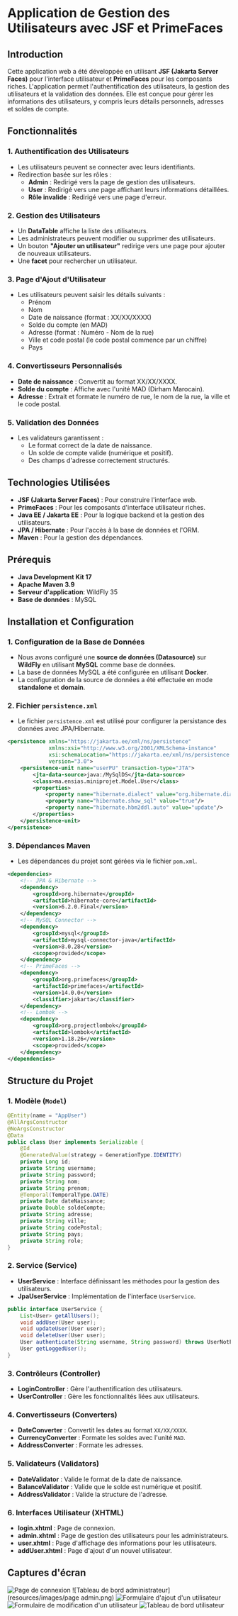 # Application de Gestion des Utilisateurs avec JSF et PrimeFaces

## Introduction
Cette application web a été développée en utilisant **JSF (Jakarta Server Faces)** pour l'interface utilisateur et **PrimeFaces** pour les composants riches. L'application permet l'authentification des utilisateurs, la gestion des utilisateurs et la validation des données. Elle est conçue pour gérer les informations des utilisateurs, y compris leurs détails personnels, adresses et soldes de compte.

## Fonctionnalités

### 1. Authentification des Utilisateurs
- Les utilisateurs peuvent se connecter avec leurs identifiants.
- Redirection basée sur les rôles :
  - **Admin** : Redirigé vers la page de gestion des utilisateurs.
  - **User** : Redirigé vers une page affichant leurs informations détaillées.
  - **Rôle invalide** : Redirigé vers une page d'erreur.

### 2. Gestion des Utilisateurs
- Un **DataTable** affiche la liste des utilisateurs.
- Les administrateurs peuvent modifier ou supprimer des utilisateurs.
- Un bouton **"Ajouter un utilisateur"** redirige vers une page pour ajouter de nouveaux utilisateurs.
- Une **facet** pour rechercher un utilisateur.

### 3. Page d'Ajout d'Utilisateur
- Les utilisateurs peuvent saisir les détails suivants :
  - Prénom
  - Nom
  - Date de naissance (format : XX/XX/XXXX)
  - Solde du compte (en MAD)
  - Adresse (format : Numéro - Nom de la rue)
  - Ville et code postal (le code postal commence par un chiffre)
  - Pays

### 4. Convertisseurs Personnalisés
- **Date de naissance** : Convertit au format XX/XX/XXXX.
- **Solde du compte** : Affiche avec l'unité MAD (Dirham Marocain).
- **Adresse** : Extrait et formate le numéro de rue, le nom de la rue, la ville et le code postal.

### 5. Validation des Données
- Les validateurs garantissent :
  - Le format correct de la date de naissance.
  - Un solde de compte valide (numérique et positif).
  - Des champs d'adresse correctement structurés.

## Technologies Utilisées
- **JSF (Jakarta Server Faces)** : Pour construire l'interface web.
- **PrimeFaces** : Pour les composants d'interface utilisateur riches.
- **Java EE / Jakarta EE** : Pour la logique backend et la gestion des utilisateurs.
- **JPA / Hibernate** : Pour l'accès à la base de données et l'ORM.
- **Maven** : Pour la gestion des dépendances.

## Prérequis
- **Java Development Kit 17**
- **Apache Maven 3.9**
- **Serveur d'application**: WildFly 35
- **Base de données** : MySQL

## Installation et Configuration

### 1. Configuration de la Base de Données
- Nous avons configuré une **source de données (Datasource)** sur **WildFly** en utilisant **MySQL** comme base de données.
- La base de données MySQL a été configurée en utilisant **Docker**.
- La configuration de la source de données a été effectuée en mode **standalone** et **domain**.

### 2. Fichier `persistence.xml`
- Le fichier `persistence.xml` est utilisé pour configurer la persistance des données avec JPA/Hibernate.

```xml
<persistence xmlns="https://jakarta.ee/xml/ns/persistence"
             xmlns:xsi="http://www.w3.org/2001/XMLSchema-instance"
             xsi:schemaLocation="https://jakarta.ee/xml/ns/persistence https://jakarta.ee/xml/ns/persistence/persistence_3_0.xsd"
             version="3.0">
    <persistence-unit name="userPU" transaction-type="JTA">
        <jta-data-source>java:/MySqlDS</jta-data-source>
        <class>ma.ensias.miniprojet.Model.User</class>
        <properties>
            <property name="hibernate.dialect" value="org.hibernate.dialect.MySQLDialect"/>
            <property name="hibernate.show_sql" value="true"/>
            <property name="hibernate.hbm2ddl.auto" value="update"/>
        </properties>
    </persistence-unit>
</persistence>
```

### 3. Dépendances Maven
- Les dépendances du projet sont gérées via le fichier `pom.xml`.

```xml
<dependencies>
    <!-- JPA & Hibernate -->
    <dependency>
        <groupId>org.hibernate</groupId>
        <artifactId>hibernate-core</artifactId>
        <version>6.2.0.Final</version>
    </dependency>
    <!-- MySQL Connector -->
    <dependency>
        <groupId>mysql</groupId>
        <artifactId>mysql-connector-java</artifactId>
        <version>8.0.28</version>
        <scope>provided</scope>
    </dependency>
    <!-- PrimeFaces -->
    <dependency>
        <groupId>org.primefaces</groupId>
        <artifactId>primefaces</artifactId>
        <version>14.0.0</version>
        <classifier>jakarta</classifier>
    </dependency>
    <!-- Lombok -->
    <dependency>
        <groupId>org.projectlombok</groupId>
        <artifactId>lombok</artifactId>
        <version>1.18.26</version>
        <scope>provided</scope>
    </dependency>
</dependencies>
```

## Structure du Projet

### 1. Modèle (`Model`)
```java
@Entity(name = "AppUser")
@AllArgsConstructor
@NoArgsConstructor
@Data
public class User implements Serializable {
    @Id
    @GeneratedValue(strategy = GenerationType.IDENTITY)
    private Long id;
    private String username;
    private String password;
    private String nom;
    private String prenom;
    @Temporal(TemporalType.DATE)
    private Date dateNaissance;
    private Double soldeCompte;
    private String adresse;
    private String ville;
    private String codePostal;
    private String pays;
    private String role;
}
```
### 2. Service (Service)
- **UserService** : Interface définissant les méthodes pour la gestion des utilisateurs.
- **JpaUserService** : Implémentation de l'interface `UserService`.

```java
public interface UserService {
    List<User> getAllUsers();
    void addUser(User user);
    void updateUser(User user);
    void deleteUser(User user);
    User authenticate(String username, String password) throws UserNotFoundException;
    User getLoggedUser();
}
```

### 3. Contrôleurs (Controller)
- **LoginController** : Gère l'authentification des utilisateurs.
- **UserController** : Gère les fonctionnalités liées aux utilisateurs.

### 4. Convertisseurs (Converters)
- **DateConverter** : Convertit les dates au format `XX/XX/XXXX`.
- **CurrencyConverter** : Formate les soldes avec l'unité `MAD`.
- **AddressConverter** : Formate les adresses.

### 5. Validateurs (Validators)
- **DateValidator** : Valide le format de la date de naissance.
- **BalanceValidator** : Valide que le solde est numérique et positif.
- **AddressValidator** : Valide la structure de l'adresse.

### 6. Interfaces Utilisateur (XHTML)
- **login.xhtml** : Page de connexion.
- **admin.xhtml** : Page de gestion des utilisateurs pour les administrateurs.
- **user.xhtml** : Page d'affichage des informations pour les utilisateurs.
- **addUser.xhtml** : Page d'ajout d'un nouvel utilisateur.

## Captures d'écran
![Page de connexion](resources/images/login.png)
![Tableau de bord administrateur](resources/images/page admin.png)
![Formulaire d'ajout d'un utilisateur](src/main/webapp/resources/images/ajout.png)
![Formulaire de modification d'un utilisateur](resources/images/modif.png)
![Tableau de bord utilisateur](resources/images/user-interface.png)



